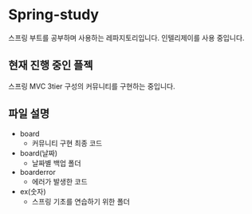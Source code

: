# Spring-study
스프링 부트를 공부하며 사용하는 레파지토리입니다.
인텔리제이를 사용 중입니다.

  
## 현재 진행 중인 플젝
스프링 MVC 3tier 구성의 커뮤니티를 구현하는 중입니다.
  
## 파일 설명
* board
  * 커뮤니티 구현 최종 코드 
* board(날짜)
  * 날짜별 백업 폴더 
* boarderror
  * 에러가 발생한 코드
* ex(숫자)
  * 스프링 기초를 연습하기 위한 폴더


